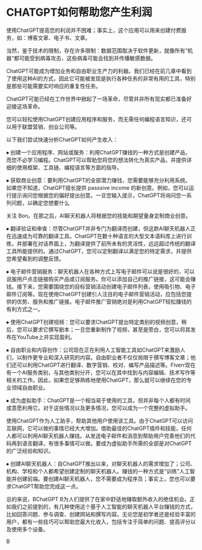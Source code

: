 # CHATGPT如何帮助您产生利润

使用ChatGPT提高您的利润并不困难；事实上，这个应用可以用来创建付费服务，如：博客文章、电子书、文章。

当然，鉴于技术的限制，存在许多限制：数据范围取决于软件更新，就像所有“机器”都可能受到病毒攻击，这些病毒可能会找到并传播敏感数据。

ChatGPT可能成为增加业务和自由职业生产力的利器。我们已经在前几章中看到了使用这种AI的方式，因此它可能被发现是执行各种任务的非常有用的工具，特别是那些可能需要实时响应的重复性任务。

ChatGPT可能已经在工作世界中掀起了一场革命，尽管并非所有现实都已准备好迎接这场革命。

您可以轻松使用ChatGPT创建应用程序和服务，而无需任何编程语言知识，还可以用于联盟营销、创业公司等。

以下我们尝试快速分析ChatGPT如何产生收入：

⦁ 创建一个应用程序、网站或服务：利用ChatGPT赚钱的一种方式是创建产品，而您不必学习编程。ChatGPT可以帮助您将您的想法转化为真实产品，并提供详细的使用框架、工具链、编程语言等方面的指导。

⦁ 获取商业创意：要利用ChatGPT的全部潜力赚钱，您需要能够充分利用系统。如果您不知道，ChatGPT擅长提供 passsive income 的新创意。例如，您可以运行提示询问您根据您的偏好提出创意。一旦您输入提示，ChatGPT将询问您一系列问题，以确定您想要什么

关注 Bon。在那之后，AI聊天机器人将根据您的技能和期望量身定制商业创意。

⦁ 翻译验证和审查：尽管ChatGPT并非专门为翻译而创建，但这款AI聊天机器人正在迅速成为可靠的翻译工具。ChatGPT在数十种语言的大型文本语料库上进行训练，并部署在对话界面上，为翻译提供了前所未有的灵活性，远远超过传统的翻译工具所能提供的。通过ChatGPT，您可以定制翻译以满足您的特定需求，并提供您希望看到的调整反馈。

⦁  电子邮件营销服务：聊天机器人在各种方式上写电子邮件可以说是很好的，可以说服用户点击链接购买产品或订阅服务。你可以添加自己的推广链接，这可能会赚钱。接下来，您需要围绕您的目标营销活动创建电子邮件列表，使用吸引物、电子邮件订阅等。现在使用ChatGPT创建引人注目的电子邮件营销活动，应包括您提供的优势、服务和推广链接。电子邮件推广营销绝对是利用ChatGPT轻松赚钱的有利方式之一。

⦁  使用ChatGPT创建视频：您可以要求ChatGPT提出特定类别的视频创意，稍后，您可以要求它撰写剧本；一旦您重新制作了视频，甚至是旁白，您可以将其发布在YouTube上并实现盈利。

⦁  自由职业和内容创作：公司现在正在利用人工智能工具如ChatGPT来激励人们，以制作更专业和深入研究的内容。自由职业者不仅仅局限于撰写博客文章；他们还可以利用ChatGPT进行翻译、数字营销、校对、编写产品描述等。Fiverr现在有一个AI服务类别，与其他类别分开，您可以在其中找到与内容编辑、技术写作等相关的工作。因此，如果您足够熟练地使用ChatGPT，那么就可以继续在您的专业领域自由职业。

⦁  成为虚拟助手：ChatGPT是一个相当易于使用的工具，但并非每个人都有时间或意愿利用它。对于这些情况以及更多情况，您可以成为一个完整的虚拟助手。

使用ChatGPT作为人工助手，帮助其他用户使用该工具。由于ChatGPT可以访问互联网，它可以做的事情已经大大增加。借助最佳的ChatGPT插件和技能，任何人都可以利用AI聊天机器人赚钱。从发送电子邮件和消息到帮助用户完善他们的代码再到语言翻译，有很多事情可以做。要成为虚拟助手所需的全部是对ChatGPT的广泛经验和知识。

⦁  创建AI聊天机器人：自ChatGPT推出以来，对聊天机器人的需求增加了；公司、机构、学校和个人都希望创建定制的聊天机器人。赚钱的一种方式是“训练”人工智能并创建前端。要创建AI聊天机器人，您不需要成为程序员；事实上，您也可以要求ChatGPT帮助您完成这一点。

总的来说，BChatGPT B为人们提供了在家中舒适地赚取额外收入的绝佳机会。正如我们之前提到的，有几种使用这个基于人工智能的聊天机器人平台赚钱的方式，比如回答问题、参与调查、创建网站和撰写内容。无论您是初学者还是经验丰富的用户，都有一些技巧可以帮助您最大化收入，包括专注于简单的问题、提高评分以及使用多个设备。

B
